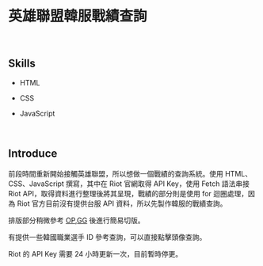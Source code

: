 # 英雄聯盟韓服戰績查詢

<br />

## Skills 

- HTML

- CSS

- JavaScript

<br />

## Introduce

前段時間重新開始接觸英雄聯盟，所以想做一個戰績的查詢系統。使用 HTML、CSS、JavaScript 撰寫，其中在 Riot 官網取得 API Key，使用 Fetch 語法串接 Riot API，取得資料進行整理後將其呈現，戰績的部分則是使用 for 迴圈處理，因為 Riot 官方目前沒有提供台服 API 資料，所以先製作韓服的戰績查詢。

排版部分稍微參考 [OP,GG](https://www.op.gg/champions) 後進行簡易切版。

有提供一些韓國職業選手 ID 參考查詢，可以直接點擊頭像查詢。

Riot 的 API Key 需要 24 小時更新一次，目前暫時停更。
